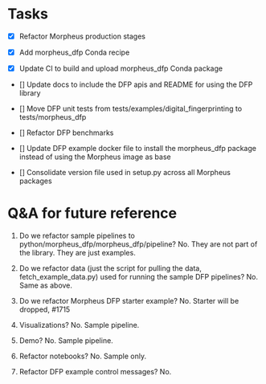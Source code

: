 <!--
# Copyright (c) 2021-2024, NVIDIA CORPORATION.
#
# Licensed under the Apache License, Version 2.0 (the "License");
# you may not use this file except in compliance with the License.
# You may obtain a copy of the License at
#
#     http://www.apache.org/licenses/LICENSE-2.0
#
# Unless required by applicable law or agreed to in writing, software
# distributed under the License is distributed on an "AS IS" BASIS,
# WITHOUT WARRANTIES OR CONDITIONS OF ANY KIND, either express or implied.
# See the License for the specific language governing permissions and
# limitations under the License.
-->

# Tasks
- [X] Refactor Morpheus production stages

- [X] Add morpheus_dfp Conda recipe

- [X] Update CI to build and upload morpheus_dfp Conda package

- [] Update docs to include the DFP apis and README for using the DFP library

- [] Move DFP unit tests from tests/examples/digital_fingerprinting to tests/morpheus_dfp

- [] Refactor DFP benchmarks

- [] Update DFP example docker file to install the morpheus_dfp package instead of using the Morpheus image as base

- [] Consolidate version file used in setup.py across all Morpheus packages


# Q&A for future reference
1. Do we refactor sample pipelines to python/morpheus_dfp/morpheus_dfp/pipeline?
  No. They are not part of the library. They are just examples.

2. Do we refactor data (just the script for pulling the data, fetch_example_data.py) used for running the sample DFP pipelines?
   No. Same as above.

3. Do we refactor Morpheus DFP starter example?
   No. Starter will be dropped, #1715

4. Visualizations?
   No. Sample pipeline.

5. Demo?
   No. Sample pipeline.

6. Refactor notebooks?
   No. Sample only.

7. Refactor DFP example control messages?
   No.
